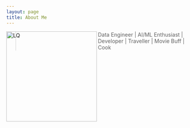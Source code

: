 ```yaml
---
layout: page
title: About Me
---
```



<p class="full-width no-margin"><img src="https://avatars2.githubusercontent.com/u/10030091?s=460&v=4" alt="LQ" style="width:15rem;height:15rem;" align="left"/></p>

<blockquote class="full-width"><p>Data Engineer | AI/ML Enthusiast | Developer | Traveller | Movie Buff | Cook</p></blockquote>

